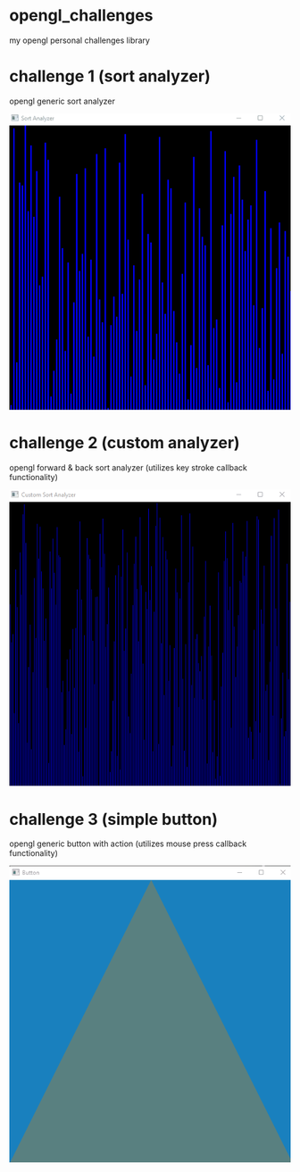 # opengl_challenges
my opengl personal challenges library

# challenge 1 (sort analyzer)
opengl generic sort analyzer 

![Screenshot](challenge1.gif)

# challenge 2 (custom analyzer)
opengl forward & back sort analyzer
(utilizes key stroke callback functionality)

![Screenshot](challenge2.gif)

# challenge 3 (simple button)
opengl generic button with action
(utilizes mouse press callback functionality)

![Screenshot](challenge3.gif)